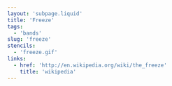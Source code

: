 ```yaml
---
layout: 'subpage.liquid'
title: 'Freeze'
tags:
  - 'bands'
slug: 'freeze'
stencils:
  - 'freeze.gif'
links:
  - href: 'http://en.wikipedia.org/wiki/the_freeze'
    title: 'wikipedia'
---
```

